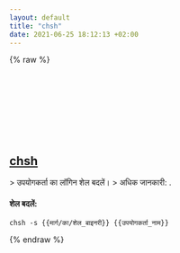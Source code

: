 ```yaml
---
layout: default
title: "chsh"
date: 2021-06-25 18:12:13 +02:00
---
```

{% raw %}
<h2 id="chsh">
  <a href="/hi/common/chsh.html">chsh</a> <a href="#chsh"><svg class="icon">
    <use href="/assets/images/unicode_sprite.svg#link" />
  </svg></a>
</h2>
> उपयोगकर्ता का लॉगिन शेल बदलें।
> अधिक जानकारी: <https://manned.org/chsh>.

#### शेल बदलें:
```shell
chsh -s {{मार्ग/का/शेल_बाइनरी}} {{उपयोगकर्ता_नाम}}
```
{% endraw %}
